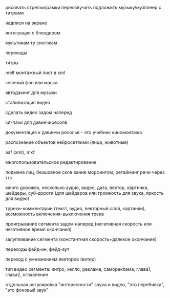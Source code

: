 рисовать стрелки/рамки
переозвучить
подложить музыку/музплеер с титрами

надписи на экране

интнграция с блендером

мультикам ту синглкам

переходы

титры

melt монтажный лист в xml

зеленый фон или маска

автодакинг для музыки

стабилизация видео

сделать видео задом наперед

lut-паки для давинчиресолв


документация к давинчи ресольв - это учебник киномонтажа

распознание объектов нейросетяими (лица, животные)

aaf (xml), mxf

многопользовательское редактирование

подмена лиц, безшовное скле вание морфингом, ретайминг речи через ттс

много дорожек, несколько аудио, видео, дата, вектор, картинки, шейдеры, суб-дороги (для шейдеров или громкость для звука, яркость для видео)

трреки-комментарии (текст, аудио, векторный слой, картинки), возможность включения-выключения трека

проигрывание сегмента задом наперед (негативная скорость или негативное время окончания)

залупливание сегмента (константная скорость+далекое окончание)

переходы фейд-ин, фейд-аут

переход с умножением векторов (ветер)

тип видео сегмента: интро, хелло, реклама, самореклама, глава1, глава2, оглавление

отдельная регулировка "интересности" звука и видео, "это перебивка", "это фоновый звук"
